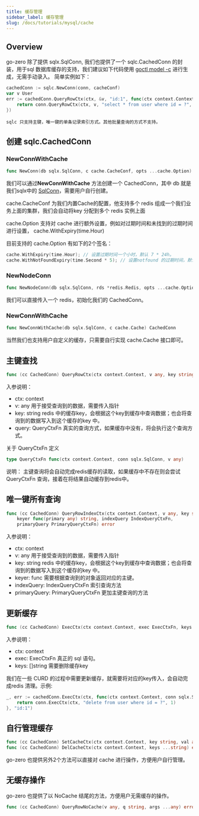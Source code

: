 ```yaml
---
title: 缓存管理
sidebar_label: 缓存管理
slug: /docs/tutorials/mysql/cache
---
```


## Overview
go-zero 除了提供 sqlx.SqlConn, 我们也提供了一个 sqlc.CachedConn 的封装，用于sql 数据库缓存的支持，我们建议如下代码使用 [goctl model -c](/docs/tutorials/mysql/connection) 进行生成，无需手动录入。 简单实例如下：
```go
cachedConn := sqlc.NewConn(conn, cacheConf)
var v User
err := cachedConn.QueryRowCtx(ctx, &v, "id:1", func(ctx context.Context, conn sqlx.SqlConn, v any) error {
    return conn.QueryRowCtx(ctx, v, "select * from user where id = ?", 1)
})
```

```note 
sqlc 只支持主键，唯一键的单条记录索引方式。其他批量查询的方式不支持。
```

## 创建 sqlc.CachedConn
### NewConnWithCache
```go
func NewConn(db sqlx.SqlConn, c cache.CacheConf, opts ...cache.Option) CachedConn
```
我们可以通过**NewConnWithCache** 方法创建一个 CachedConn，其中 db 就是我们sqlx中的 [SqlConn](/docs/tutorials/mysql/connection)，需要用户自行创建。

cache.CacheConf 为我们内置Cache的配置，他支持多个 redis 组成一个我们业务上面的集群，我们会自动将key 分配到多个 redis 实例上面

cache.Option 支持对 cache 进行额外设置，例如对过期时间和未找到的过期时间进行设置， cache.WithExpiry(time.Hour)

目前支持的 cache.Option 有如下的2个签名：
```go
cache.WithExpiry(time.Hour); // 设置过期时间一个小时，默认 7 * 24h。
cache.WithNotFoundExpiry(time.Second * 5); // 设置notfound 的过期时间，默认是 1 分钟。
```


### NewNodeConn
```go
func NewNodeConn(db sqlx.SqlConn, rds *redis.Redis, opts ...cache.Option) CachedConn
```
我们可以直接传入一个 redis，初始化我们的 CachedConn。

### NewConnWithCache
```go
func NewConnWithCache(db sqlx.SqlConn, c cache.Cache) CachedConn
```
当然我们也支持用户自定义的缓存，只需要自行实现 cache.Cache 接口即可。

## 主键查找
```go
func (cc CachedConn) QueryRowCtx(ctx context.Context, v any, key string, query QueryCtxFn)
```
入参说明：
- ctx: context
- v: any 用于接受查询到的数据，需要传入指针
- key: string redis 中的缓存key，会根据这个key到缓存中查询数据；也会将查询到的数据写入到这个缓存的key 中。
- query: QueryCtxFn 真实的查询方式，如果缓存中没有，将会执行这个查询方式。

关于 QueryCtxFn 定义
```go
type QueryCtxFn func(ctx context.Context, conn sqlx.SqlConn, v any) 
```

说明： 主键查询将会自动完成redis缓存的读取，如果缓存中不存在则会尝试 QueryCtxFn 查询，接着在将结果自动缓存到redis中。

## 唯一键所有查询
```go
func (cc CachedConn) QueryRowIndexCtx(ctx context.Context, v any, key string,
    keyer func(primary any) string, indexQuery IndexQueryCtxFn,
    primaryQuery PrimaryQueryCtxFn) error
```
入参说明：
- ctx: context
- v: any 用于接受查询到的数据，需要传入指针
- key: string redis 中的缓存key，会根据这个key到缓存中查询数据；也会将查询到的数据写入到这个缓存的key 中。
- keyer: func 需要根据查询到的对象返回对应的主键。
- indexQuery: IndexQueryCtxFn 索引查询方法
- primaryQuery: PrimaryQueryCtxFn 更加主键查询的方法

## 更新缓存

```go
func (cc CachedConn) ExecCtx(ctx context.Context, exec ExecCtxFn, keys ...string)
```
入参说明：
- ctx: context
- exec: ExecCtxFn 真正的 sql 语句。
- keys: []string 需要删除缓存key

我们在一些 CURD 的过程中需要更新缓存，就需要将对应的key传入，会自动完成redis 清理。示例:
```go
_, err := cachedConn.ExecCtx(ctx, func(ctx context.Context, conn sqlx.SqlConn) (sql.Result, error) {
    return conn.ExecCtx(ctx, "delete from user where id = ?", 1)
}, "id:1")
```

## 自行管理缓存
```go
func (cc CachedConn) SetCacheCtx(ctx context.Context, key string, val any) error
func (cc CachedConn) DelCacheCtx(ctx context.Context, keys ...string) error

```

go-zero 也提供另外2个方法可以直接对 cache 进行操作，方便用户自行管理。

## 无缓存操作
go-zero 也提供了以 NoCache 结尾的方法，方便用户无需缓存的操作。
```go
func (cc CachedConn) QueryRowNoCache(v any, q string, args ...any) error
```
